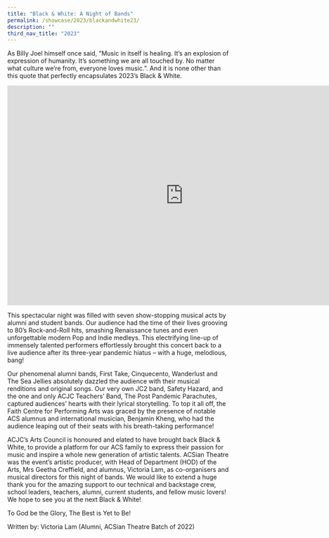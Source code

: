 ```yaml
---
title: "Black & White: A Night of Bands"
permalink: /showcase/2023/blackandwhite23/
description: ""
third_nav_title: "2023"
---
```

As Billy Joel himself once said, “Music in itself is healing. It’s an explosion of expression of humanity. It’s something we are all touched by. No matter what culture we’re from, everyone loves music.”. And it is none other than this quote that perfectly encapsulates 2023’s Black &amp; White.

<iframe allowfullscreen="true" height="500" width="800" frameborder="0" src="https://docs.google.com/presentation/d/e/2PACX-1vS4d1ktBzIWD51lamrqzwBNGdCr_i2FjXcFhN8x7YJ8sIaMsH6eqRP3QPO26rJtX6q0WCG9kK3NgQpg/embed?start=false&amp;loop=false&amp;delayms=3000"></iframe>

This spectacular night was filled with seven show-stopping musical acts by alumni and student bands. Our audience had the time of their lives grooving to 80’s Rock-and-Roll hits, smashing Renaissance tunes and even unforgettable modern Pop and Indie medleys. This electrifying line-up of immensely talented performers effortlessly brought this concert back to a live audience after its three-year pandemic hiatus – with a huge, melodious, bang!

Our phenomenal alumni bands, First Take, Cinquecento, Wanderlust and The Sea Jellies absolutely dazzled the audience with their musical renditions and original songs. Our very own JC2 band, Safety Hazard, and the one and only ACJC Teachers’ Band, The Post Pandemic Parachutes, captured audiences’ hearts with their lyrical storytelling. To top it all off, the Faith Centre for Performing Arts was graced by the presence of notable ACS alumnus and international musician, Benjamin Kheng, who had the audience leaping out of their seats with his breath-taking performance!

ACJC’s Arts Council is honoured and elated to have brought back Black &amp; White, to provide a platform for our ACS family to express their passion for music and inspire a whole new generation of artistic talents. ACSian Theatre was the event’s artistic producer, with Head of Department (HOD) of the Arts, Mrs Geetha Creffield, and alumnus, Victoria Lam, as co-organisers and musical directors for this night of bands. We would like to extend a huge thank you for the amazing support to our technical and backstage crew, school leaders, teachers, alumni, current students, and fellow music lovers! We hope to see you at the next Black &amp; White! 

To God be the Glory, The Best is Yet to Be!

Written by: 
Victoria Lam 
(Alumni, ACSian Theatre Batch of 2022)
